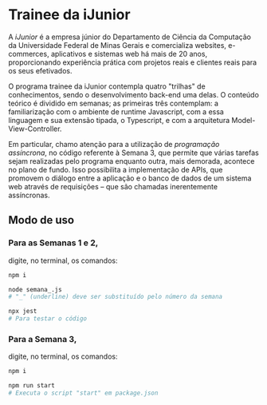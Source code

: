 # Trainee da iJunior

A *iJunior* é a empresa júnior do Departamento de Ciência da Computação da Universidade Federal de Minas Gerais e comercializa websites, e-commerces, aplicativos e sistemas web há mais de 20 anos, proporcionando experiência prática com projetos reais e clientes reais para os seus efetivados.

O programa trainee da iJunior contempla quatro "trilhas" de conhecimentos, sendo o desenvolvimento back-end uma delas. O conteúdo teórico é dividido em semanas; as primeiras três contemplam: a familiarização com o ambiente de runtime Javascript, com a essa linguagem e sua extensão tipada, o Typescript, e com a arquitetura Model-View-Controller.

Em particular, chamo atenção para a utilização de *programação assíncrona*, no código referente à Semana 3, que permite que várias tarefas sejam realizadas pelo programa enquanto outra, mais demorada, acontece no plano de fundo. Isso possibilita a implementação de APIs, que promovem o diálogo entre a aplicação e o banco de dados de um sistema web através de requisições – que são chamadas inerentemente assíncronas.

## Modo de uso

### Para as Semanas 1 e 2, 
digite, no terminal, os comandos:

```bash
npm i

node semana_.js
# "_" (underline) deve ser substituído pelo número da semana
```

```bash
npx jest
# Para testar o código
```

### Para a Semana 3, 
digite, no terminal, os comandos:

```bash
npm i

npm run start
# Executa o script "start" em package.json
```

